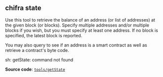 ## chifra state

Use this tool to retrieve the balance of an address (or list of addresses) at the given block (or blocks). Specify multiple addresses and/or multiple blocks if you wish, but you must specify at least one address. If no block is specified, the latest block is reported.

You may also query to see if an address is a smart contract as well as retrieve a contract's byte code.

sh: getState: command not found

**Source code**: [`tools/getState`](https://github.com/TrueBlocks/trueblocks-core/tree/master/src/tools/getState)

